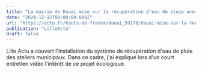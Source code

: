 ```yaml
---
title: "La mairie de Douai mise sur la récupération d’eau de pluie avec 4 bassins innovants"
date: "2024-12-12T08:00:00.000Z"
url: "https://actu.fr/hauts-de-france/douai_59178/douai-mise-sur-la-recuperation-deau-de-pluie-avec-4-bassins-pluviaux-innovants_61994768.html"
publication: "LilleActu"
draft: false
---
```


Lille Actu a couvert l'installation du système de récupération d'eau de pluie des ateliers municipaux. Dans ce cadre, j'ai expliqué lors d'un court entretien vidéo l'intérêt de ce projet écologique.
